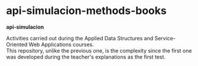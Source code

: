 # api-simulacion-methods-books

<p><strong>api-simulacion</strong></p>
Activities carried out during the Applied Data Structures and Service-Oriented Web Applications courses. <br>
This repository, unlike the previous one, is the complexity since the first one was developed during the teacher's explanations as the first test.

